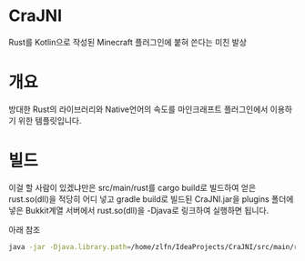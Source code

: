 # CraJNI
Rust를 Kotlin으로 작성된 Minecraft 플러그인에 붙혀 쓴다는 미친 발상

# 개요
방대한 Rust의 라이브러리와 Native언어의 속도를 마인크래프트 플러그인에서 이용하기 위한 템플릿입니다.

# 빌드
이걸 할 사람이 있겠냐만은 src/main/rust를 cargo build로 빌드하여 얻은 rust.so(dll)을 적당히 어디 넣고 gradle build로 빌드된 CraJNI.jar을 plugins 폴더에 넣은 Bukkit계열 서버에서 rust.so(dll)을 -Djava로 링크하여 실행하면 됩니다.

아래 참조

```bash
java -jar -Djava.library.path=/home/zlfn/IdeaProjects/CraJNI/src/main/rust/target/debug spigot* -nogui

```
